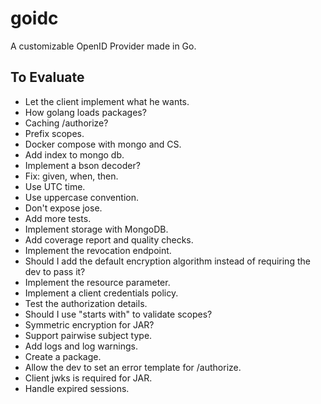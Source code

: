 # goidc
A customizable OpenID Provider made in Go.

## To Evaluate
* Let the client implement what he wants.
* How golang loads packages?
* Caching /authorize?
* Prefix scopes.
* Docker compose with mongo and CS.
* Add index to mongo db.
* Implement a bson decoder?
* Fix: given, when, then.
* Use UTC time.
* Use uppercase convention.
* Don't expose jose.
* Add more tests.
* Implement storage with MongoDB.
* Add coverage report and quality checks.
* Implement the revocation endpoint.
* Should I add the default encryption algorithm instead of requiring the dev to pass it?
* Implement the resource parameter.
* Implement a client credentials policy.
* Test the authorization details.
* Should I use "starts with" to validate scopes?
* Symmetric encryption for JAR?
* Support pairwise subject type.
* Add logs and log warnings.
* Create a package.
* Allow the dev to set an error template for /authorize.
* Client jwks is required for JAR.
* Handle expired sessions.
